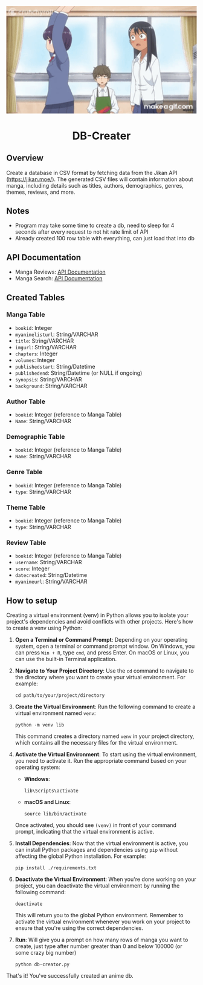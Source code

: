 <p align="center">
    <img width="600px" src="./memeimage.gif">
</p>

<h1 align="center">
    DB-Creater
</h1>

## Overview
Create a database in CSV format by fetching data from the Jikan API (https://jikan.moe/). The generated CSV files will contain information about manga, including details such as titles, authors, demographics, genres, themes, reviews, and more.

## Notes
- Program may take some time to create a db, need to sleep for 4 seconds after every request to not hit rate limit of API
- Already created 100 row table with everything, can just load that into db


## API Documentation
- Manga Reviews: [API Documentation](https://docs.api.jikan.moe/#tag/manga/operation/getMangaReviews)
- Manga Search: [API Documentation](https://docs.api.jikan.moe/#tag/manga/operation/getMangaSearch)

## Created Tables

### Manga Table
- `bookid`: Integer
- `myanimelisturl`: String/VARCHAR
- `title`: String/VARCHAR
- `imgurl`: String/VARCHAR
- `chapters`: Integer
- `volumes`: Integer
- `publishedstart`: String/Datetime
- `publishedend`: String/Datetime (or NULL if ongoing)
- `synopsis`: String/VARCHAR
- `background`: String/VARCHAR

### Author Table
- `bookid`: Integer (reference to Manga Table)
- `Name`: String/VARCHAR

### Demographic Table
- `bookid`: Integer (reference to Manga Table)
- `Name`: String/VARCHAR

### Genre Table
- `bookid`: Integer (reference to Manga Table)
- `type`: String/VARCHAR

### Theme Table
- `bookid`: Integer (reference to Manga Table)
- `type`: String/VARCHAR

### Review Table
- `bookid`: Integer (reference to Manga Table)
- `username`: String/VARCHAR
- `score`: Integer
- `datecreated`: String/Datetime
- `myanimeurl`: String/VARCHAR
## How to setup
Creating a virtual environment (venv) in Python allows you to isolate your project's dependencies and avoid conflicts with other projects. Here's how to create a venv using Python:

1. **Open a Terminal or Command Prompt**: Depending on your operating system, open a terminal or command prompt window. On Windows, you can press `Win + R`, type `cmd`, and press Enter. On macOS or Linux, you can use the built-in Terminal application.

2. **Navigate to Your Project Directory**: Use the `cd` command to navigate to the directory where you want to create your virtual environment. For example:
   
   ```
   cd path/to/your/project/directory
   ```

3. **Create the Virtual Environment**: Run the following command to create a virtual environment named `venv`:

   ```
   python -m venv lib
   ```

   This command creates a directory named `venv` in your project directory, which contains all the necessary files for the virtual environment.

4. **Activate the Virtual Environment**: To start using the virtual environment, you need to activate it. Run the appropriate command based on your operating system:

   - **Windows**:
     ```
     lib\Scripts\activate
     ```

   - **macOS and Linux**:
     ```
     source lib/bin/activate
     ```

   Once activated, you should see `(venv)` in front of your command prompt, indicating that the virtual environment is active.

5. **Install Dependencies**: Now that the virtual environment is active, you can install Python packages and dependencies using `pip` without affecting the global Python installation. For example:
   
   ```
   pip install ./requirements.txt
   ```

6. **Deactivate the Virtual Environment**: When you're done working on your project, you can deactivate the virtual environment by running the following command:

   ```
   deactivate
   ```

   This will return you to the global Python environment. Remember to activate the virtual environment whenever you work on your project to ensure that you're using the correct dependencies.

7. **Run**: Will give you a prompt on how many rows of manga you want to create, just type after number greater than 0 and below 100000 (or some crazy big number)

   ```
   python db-creator.py
   ```

That's it! You've successfully created an anime db. 
